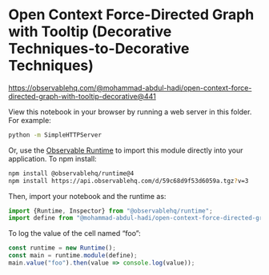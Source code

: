 # Open Context Force-Directed Graph with Tooltip (Decorative Techniques-to-Decorative Techniques)

https://observablehq.com/@mohammad-abdul-hadi/open-context-force-directed-graph-with-tooltip-decorative@441

View this notebook in your browser by running a web server in this folder. For
example:

~~~sh
python -m SimpleHTTPServer
~~~

Or, use the [Observable Runtime](https://github.com/observablehq/runtime) to
import this module directly into your application. To npm install:

~~~sh
npm install @observablehq/runtime@4
npm install https://api.observablehq.com/d/59c68d9f53d6059a.tgz?v=3
~~~

Then, import your notebook and the runtime as:

~~~js
import {Runtime, Inspector} from "@observablehq/runtime";
import define from "@mohammad-abdul-hadi/open-context-force-directed-graph-with-tooltip-decorative";
~~~

To log the value of the cell named “foo”:

~~~js
const runtime = new Runtime();
const main = runtime.module(define);
main.value("foo").then(value => console.log(value));
~~~
